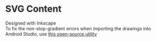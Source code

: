 # SVG Content
Designed with Inkscape  
To fix the non-stop-gradient errors when importing the drawings into Android Studio, use [this open-source utility](https://github.com/14v/svg-non-stop)

